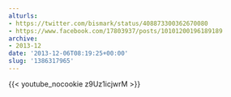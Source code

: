 ```yaml
---
alturls:
- https://twitter.com/bismark/status/408873300362670080
- https://www.facebook.com/17803937/posts/10101200196189189
archive:
- 2013-12
date: '2013-12-06T08:19:25+00:00'
slug: '1386317965'
---
```


{{< youtube_nocookie z9Uz1icjwrM >}}



